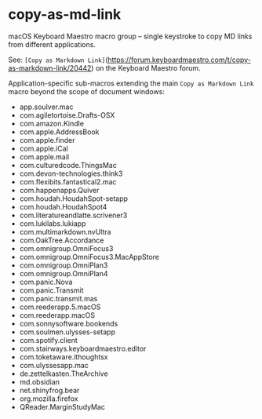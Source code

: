 # copy-as-md-link
macOS Keyboard Maestro macro group – single keystroke to copy MD links from different applications.

See: `[Copy as Markdown Link]`(https://forum.keyboardmaestro.com/t/copy-as-markdown-link/20442) on the Keyboard Maestro forum.

Application-specific sub-macros extending the main `Copy as Markdown Link` macro beyond the scope of document windows:

- app.soulver.mac
- com.agiletortoise.Drafts-OSX
- com.amazon.Kindle
- com.apple.AddressBook
- com.apple.finder
- com.apple.iCal
- com.apple.mail
- com.culturedcode.ThingsMac
- com.devon-technologies.think3
- com.flexibits.fantastical2.mac
- com.happenapps.Quiver
- com.houdah.HoudahSpot-setapp
- com.houdah.HoudahSpot4
- com.literatureandlatte.scrivener3
- com.lukilabs.lukiapp
- com.multimarkdown.nvUltra
- com.OakTree.Accordance
- com.omnigroup.OmniFocus3
- com.omnigroup.OmniFocus3.MacAppStore
- com.omnigroup.OmniPlan3
- com.omnigroup.OmniPlan4
- com.panic.Nova
- com.panic.Transmit
- com.panic.transmit.mas
- com.reederapp.5.macOS
- com.reederapp.macOS
- com.sonnysoftware.bookends
- com.soulmen.ulysses-setapp
- com.spotify.client
- com.stairways.keyboardmaestro.editor
- com.toketaware.ithoughtsx
- com.ulyssesapp.mac
- de.zettelkasten.TheArchive
- md.obsidian
- net.shinyfrog.bear
- org.mozilla.firefox
- QReader.MarginStudyMac